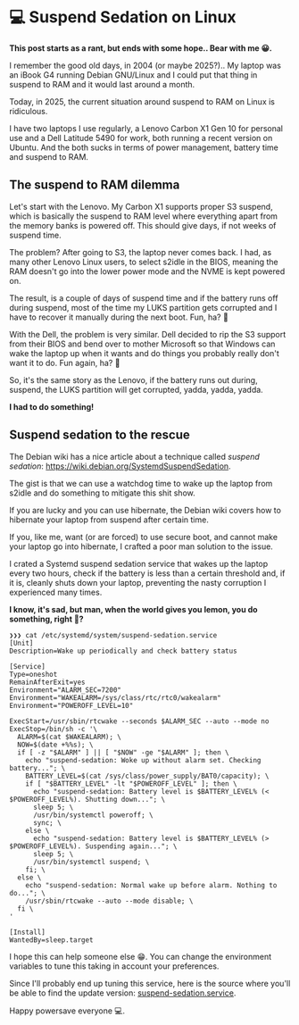 # 💻 Suspend Sedation on Linux

**This post starts as a rant, but ends with some hope.. Bear with me 😀.**

I remember the good old days, in 2004 (or maybe 2025?).. My laptop was an iBook G4 running Debian GNU/Linux
and I could put that thing in suspend to RAM and it would last around a month.

Today, in 2025, the current situation around suspend to RAM on Linux is ridiculous.

I have two laptops I use regularly, a Lenovo Carbon X1 Gen 10 for personal use and a Dell Latitude 5490 for
work, both running a recent version on Ubuntu. And the both sucks in terms of power management, battery time
and suspend to RAM.

## The suspend to RAM dilemma

Let's start with the Lenovo. My Carbon X1 supports proper S3 suspend, which is basically the suspend to RAM level
where everything apart from the memory banks is powered off. This should give days, if not weeks of suspend time.

The problem? After going to S3, the laptop never comes back. I had, as many other Lenovo Linux users, to select
s2idle in the BIOS, meaning the RAM doesn't go into the lower power mode and the NVME is kept powered on.

The result, is a couple of days of suspend time and if the battery runs off during suspend, most of the time my
LUKS partition gets corrupted and I have to recover it manually during the next boot. Fun, ha? 🤮

With the Dell, the problem is very similar. Dell decided to rip the S3 support from their BIOS and bend over to
mother Microsoft so that Windows can wake the laptop up when it wants and do things you probably really don't want
it to do. Fun again, ha? 🤮

So, it's the same story as the Lenovo, if the battery runs out during, suspend, the LUKS partition will get corrupted,
yadda, yadda, yadda.

**I had to do something!**

## Suspend sedation to the rescue

The Debian wiki has a nice article about a technique called *suspend sedation*: https://wiki.debian.org/SystemdSuspendSedation.

The gist is that we can use a watchdog time to wake up the laptop from s2idle and do something to mitigate this shit show.

If you are lucky and you can use hibernate, the Debian wiki covers how to hibernate your laptop from suspend after certain time.

If you, like me, want (or are forced) to use secure boot, and cannot make your laptop go into hibernate, I crafted a poor man solution
to the issue.

I crated a Systemd suspend sedation service that wakes up the laptop every two hours, check if the battery is less than a certain
threshold and, if it is, cleanly shuts down your laptop, preventing the nasty corruption I experienced many times.

**I know, it's sad, but man, when the world gives you lemon, you do something, right 🍋?**

```systemd
❯❯❯ cat /etc/systemd/system/suspend-sedation.service
[Unit]
Description=Wake up periodically and check battery status

[Service]
Type=oneshot
RemainAfterExit=yes
Environment="ALARM_SEC=7200"
Environment="WAKEALARM=/sys/class/rtc/rtc0/wakealarm"
Environment="POWEROFF_LEVEL=10"

ExecStart=/usr/sbin/rtcwake --seconds $ALARM_SEC --auto --mode no
ExecStop=/bin/sh -c '\
  ALARM=$(cat $WAKEALARM); \
  NOW=$(date +%%s); \
  if [ -z "$ALARM" ] || [ "$NOW" -ge "$ALARM" ]; then \
    echo "suspend-sedation: Woke up without alarm set. Checking battery..."; \
    BATTERY_LEVEL=$(cat /sys/class/power_supply/BAT0/capacity); \
    if [ "$BATTERY_LEVEL" -lt "$POWEROFF_LEVEL" ]; then \
      echo "suspend-sedation: Battery level is $BATTERY_LEVEL% (< $POWEROFF_LEVEL%). Shutting down..."; \
      sleep 5; \
      /usr/bin/systemctl poweroff; \
      sync; \
    else \
      echo "suspend-sedation: Battery level is $BATTERY_LEVEL% (> $POWEROFF_LEVEL%). Suspending again..."; \
      sleep 5; \
      /usr/bin/systemctl suspend; \
    fi; \
  else \
    echo "suspend-sedation: Normal wake up before alarm. Nothing to do..."; \
    /usr/sbin/rtcwake --auto --mode disable; \
  fi \
'

[Install]
WantedBy=sleep.target
```

I hope this can help someone else 😁. You can change the environment variables to tune this taking in account your preferences.

Since I'll probably end up tuning this service, here is the source where you'll be able to find the update version: [suspend-sedation.service](https://github.com/crisidev/dotfiles/blob/main/system/etc/systemd/system/suspend-sedation.service).

Happy powersave everyone 💻.
